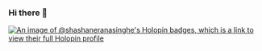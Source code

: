 ### Hi there 👋

<!--
**shashaneRanasinghe/shashaneRanasinghe** is a ✨ _special_ ✨ repository because its `README.md` (this file) appears on your GitHub profile.

Here are some ideas to get you started:

- 🔭 I’m currently working on ...
- 🌱 I’m currently learning ...
- 👯 I’m looking to collaborate on ...
- 🤔 I’m looking for help with ...
- 💬 Ask me about ...
- 📫 How to reach me: ...
- 😄 Pronouns: ...
- ⚡ Fun fact: ...
-->

[![An image of @shashaneranasinghe's Holopin badges, which is a link to view their full Holopin profile](https://holopin.me/shashaneranasinghe)](https://holopin.io/@shashaneranasinghe)
